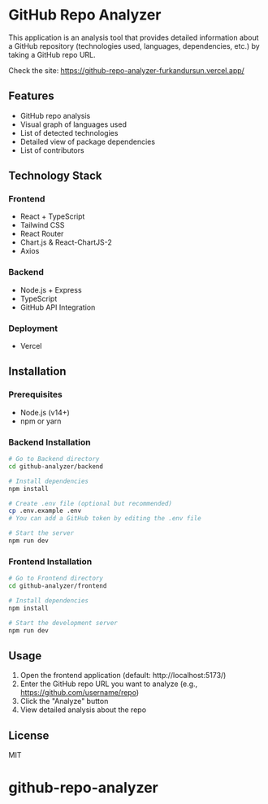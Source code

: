 # GitHub Repo Analyzer

This application is an analysis tool that provides detailed information about a GitHub repository (technologies used, languages, dependencies, etc.) by taking a GitHub repo URL.

Check the site: https://github-repo-analyzer-furkandursun.vercel.app/

## Features

- GitHub repo analysis
- Visual graph of languages used
- List of detected technologies
- Detailed view of package dependencies
- List of contributors

## Technology Stack

### Frontend

- React + TypeScript
- Tailwind CSS
- React Router
- Chart.js & React-ChartJS-2
- Axios

### Backend

- Node.js + Express
- TypeScript
- GitHub API Integration

### Deployment
- Vercel

## Installation

### Prerequisites

- Node.js (v14+)
- npm or yarn

### Backend Installation

```bash
# Go to Backend directory
cd github-analyzer/backend

# Install dependencies
npm install

# Create .env file (optional but recommended)
cp .env.example .env
# You can add a GitHub token by editing the .env file

# Start the server
npm run dev
```

### Frontend Installation

```bash
# Go to Frontend directory
cd github-analyzer/frontend

# Install dependencies
npm install

# Start the development server
npm run dev
```

## Usage

1. Open the frontend application (default: http://localhost:5173/)
2. Enter the GitHub repo URL you want to analyze (e.g., https://github.com/username/repo)
3. Click the "Analyze" button
4. View detailed analysis about the repo

## License

MIT

# github-repo-analyzer

